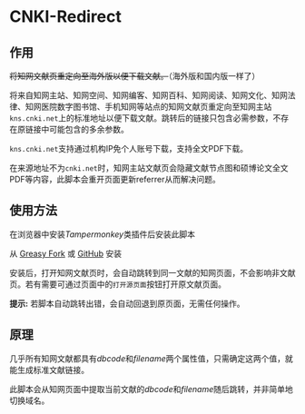 # CNKI-Redirect

## 作用

~~将知网文献页重定向至海外版以便下载文献。~~（海外版和国内版一样了）

将来自知网主站、知网空间、知网编客、知网百科、知网阅读、知网文化、知网法律、知网医院数字图书馆、手机知网等站点的知网文献页重定向至知网主站`kns.cnki.net`上的标准地址以便下载文献。跳转后的链接只包含必需参数，不存在原链接中可能包含的多余参数。

`kns.cnki.net`支持通过机构IP免个人账号下载，支持全文PDF下载。

在来源地址不为`cnki.net`时，知网主站文献页会隐藏文献节点图和硕博论文全文PDF等内容，此脚本会重开页面更新referrer从而解决问题。

## 使用方法

在浏览器中安装*Tampermonkey*类插件后安装此脚本

从 [Greasy Fork](https://greasyfork.org/scripts/453031) 或 [GitHub](https://raw.githubusercontent.com/MkQtS/CNKI-Redirect/main/CNKI-Redirect.user.js) 安装

安装后，打开知网文献页时，会自动跳转到同一文献的知网页面，不会影响非文献页。若有需要可通过页面中的`打开源页面`按钮打开原文献页面。

**提示:** 若脚本自动跳转出错，会自动回退到原页面，无需任何操作。

## 原理

几乎所有知网文献都具有*dbcode*和*filename*两个属性值，只需确定这两个值，就能生成标准文献链接。

此脚本会从知网页面中提取当前文献的*dbcode*和*filename*随后跳转，并非简单地切换域名。
